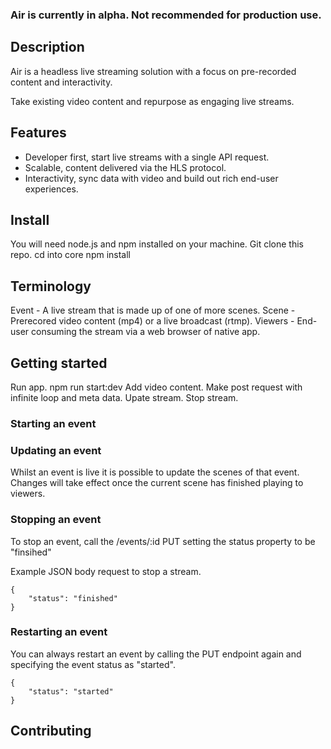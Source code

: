### Air is currently in alpha. Not recommended for production use.

## Description

Air is a headless live streaming solution with a focus on pre-recorded content and interactivity. 

Take existing video content and repurpose as engaging live streams.

## Features
 - Developer first, start live streams with a single API request.
 - Scalable, content delivered via the HLS protocol. 
 - Interactivity, sync data with video and build out rich end-user experiences.

## Install
You will need node.js and npm installed on your machine.
Git clone this repo.
cd into core
npm install

## Terminology
Event - A live stream that is made up of one of more scenes.
Scene - Prerecored video content (mp4) or a live broadcast (rtmp).
Viewers - End-user consuming the stream via a web browser of native app.


## Getting started
Run app. npm run start:dev
Add video content. 
Make post request with infinite loop and meta data. 
Upate stream.
Stop stream.

### Starting an event

### Updating an event
Whilst an event is live it is possible to update the scenes of that event. Changes will take effect once the current scene has finished playing to viewers.


### Stopping an event
To stop an event, call the /events/:id PUT setting the status property to be "finsihed"

Example JSON body request to stop a stream.

```
{
    "status": "finished"
}

```

### Restarting an event

You can always restart an event by calling the PUT endpoint again and specifying the event status as "started".

```
{
    "status": "started"
}

```


## Contributing 

